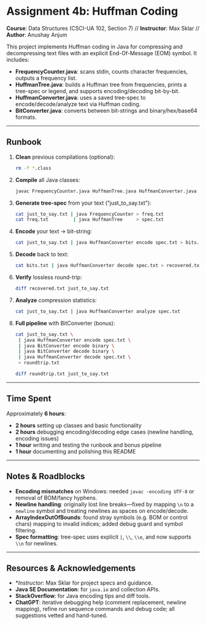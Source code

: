 # Assignment 4b: Huffman Coding

**Course**: Data Structures (CSCI-UA 102, Section 7)
//
**Instructor**: Max Sklar
//
**Author**: Anushay Anjum

This project implements Huffman coding in Java for compressing and decompressing text files with an explicit End-Of-Message (EOM) symbol. It includes:

* **FrequencyCounter.java**: scans stdin, counts character frequencies, outputs a frequency list.
* **HuffmanTree.java**: builds a Huffman tree from frequencies, prints a tree-spec or legend, and supports encoding/decoding bit-by-bit.
* **HuffmanConverter.java**: uses a saved tree-spec to encode/decode/analyze text via Huffman coding.
* **BitConverter.java**: converts between bit-strings and binary/hex/base64 formats.

---

## Runbook

1. **Clean** previous compilations (optional):

   ```bash
   rm -f *.class
   ```
2. **Compile** all Java classes:

   ```bash
   javac FrequencyCounter.java HuffmanTree.java HuffmanConverter.java BitConverter.java
   ```
3. **Generate tree-spec** from your text ("just\_to\_say.txt"):

   ```bash
   cat just_to_say.txt | java FrequencyCounter > freq.txt
   cat freq.txt         | java HuffmanTree     > spec.txt
   ```
4. **Encode** your text → bit-string:

   ```bash
   cat just_to_say.txt | java HuffmanConverter encode spec.txt > bits.txt
   ```
5. **Decode** back to text:

   ```bash
   cat bits.txt | java HuffmanConverter decode spec.txt > recovered.txt
   ```
6. **Verify** lossless round-trip:

   ```bash
   diff recovered.txt just_to_say.txt
   ```
7. **Analyze** compression statistics:

   ```bash
   cat just_to_say.txt | java HuffmanConverter analyze spec.txt
   ```
8. **Full pipeline** with BitConverter (bonus):

   ```bash
   cat just_to_say.txt \
    | java HuffmanConverter encode spec.txt \
    | java BitConverter encode binary \
    | java BitConverter decode binary \
    | java HuffmanConverter decode spec.txt \
    > roundtrip.txt

   diff roundtrip.txt just_to_say.txt
   ```

---

## Time Spent

Approximately **6 hours**:

* **2 hours** setting up classes and basic functionality
* **2 hours** debugging encoding/decoding edge cases (newline handling, encoding issues)
* **1 hour** writing and testing the runbook and bonus pipeline
* **1 hour** documenting and polishing this README

---

## Notes & Roadblocks

* **Encoding mismatches** on Windows: needed `javac -encoding UTF-8` or removal of BOM/fancy hyphens.
* **Newline handling**: originally lost line breaks—fixed by mapping `\n` to a `newline` symbol and treating newlines as spaces on encode/decode.
* **ArrayIndexOutOfBounds**: found stray symbols (e.g. BOM or control chars) mapping to invalid indices; added debug guard and symbol filtering.
* **Spec formatting**: tree-spec uses explicit `|`, `\\`, `\\e`, and now supports `\\n` for newlines.

---

## Resources & Acknowledgements

* **Instructor*: Max Sklar for project specs and guidance.
* **Java SE Documentation**: for `java.io` and collection APIs.
* **StackOverflow**: for Java encoding tips and diff tools.
* **ChatGPT**: iterative debugging help (comment replacement, newline mapping), refine run sequence commands and debug code; all suggestions vetted and hand-tuned.
